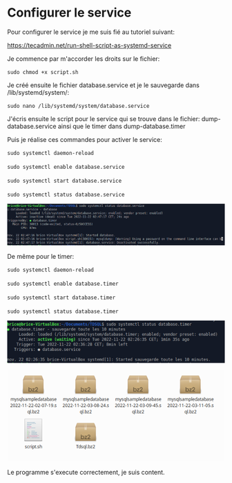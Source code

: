 # Configurer le service

Pour configurer le service je me suis fié au tutoriel suivant:

https://tecadmin.net/run-shell-script-as-systemd-service

Je commence par m'accorder les droits sur le fichier:

````shell
sudo chmod +x script.sh
````

Je créé ensuite le fichier database.service et je le sauvegarde dans /lib/systemd/system/:

````shell
sudo nano /lib/systemd/system/database.service
````

J'écris ensuite le script pour le service qui se trouve dans le fichier: dump-database.service ainsi que le timer dans dump-database.timer

Puis je réalise ces commandes pour activer le service:
````shell
sudo systemctl daemon-reload

sudo systemctl enable database.service

sudo systemctl start database.service

sudo systemctl status database.service
````
![image](./../Images/TDSQL5.png)

De même pour le timer:

````shell
sudo systemctl daemon-reload

sudo systemctl enable database.timer

sudo systemctl start database.timer

sudo systemctl status database.timer
````

![image](./../Images/TDSQL6.png)

![image](./../Images/TDSQL7.png)

Le programme s'execute correctement, je suis content.
